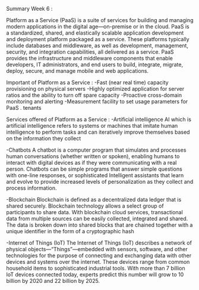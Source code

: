 Summary Week 6 :

Platform as a Service (PaaS) is a suite of services for building and managing modern applications in the digital age—on-premise or in the cloud. PaaS is a standardized, shared, and elastically scalable application development and deployment platform packaged as a service. These platforms typically include databases and middleware, as well as development, management, security, and integration capabilities, all delivered as a service. PaaS provides the infrastructure and
middleware components that enable developers, IT administrators, and end users to build, integrate, migrate, deploy, secure, and manage mobile and web applications.   

Important of Platform as a Service :
-Fast (near real time) capacity provisioning on physical servers
-Highly optimized application for server ratios and the ability to turn off spare capacity
-Proactive cross-domain monitoring and alerting
-Measurement facility to set usage parameters for PaaS . tenants

Services offered of Platform as a Service :
-Artificial intelligence
AI which is artificial intelligence refers to systems or machines that imitate human intelligence to
perform tasks and can iteratively improve themselves based on the information they collect

-Chatbots
A chatbot is a computer program that simulates and processes human conversations (whether written or spoken), enabling humans to interact with digital devices as if they were communicating with a real person. Chatbots can be simple programs that answer simple questions with one-line responses, or sophisticated Intelligent assistants that learn and evolve to provide increased levels of personalization as they collect and process information.

-Blockchain
Blockchain is defined as a decentralized data ledger that is shared securely. Blockchain technology allows a select group of participants to share data. With blockchain cloud services, transactional data from multiple sources can be easily collected, integrated and shared. The data is broken down into shared blocks that are chained together with a unique identifier in the form of a cryptographic hash

-Internet of Things (IoT)
The Internet of Things (IoT) describes a network of physical objects—“Things”—embedded with sensors, software, and other technologies for the purpose of connecting and exchanging data with other devices and systems over the internet. These devices range from common household items to
sophisticated industrial tools. With more than 7 billion IoT devices connected today, experts predict this number will grow to 10 billion by 2020 and 22 billion by 2025.